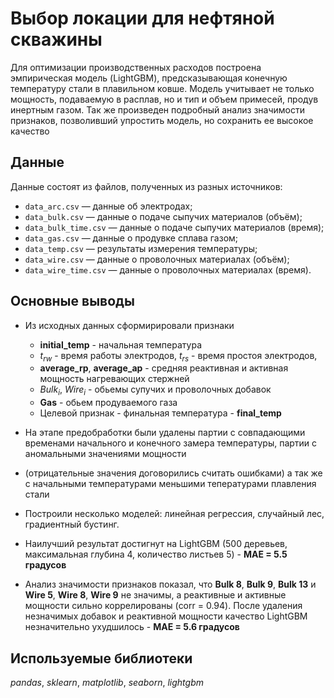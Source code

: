 # Выбор локации для нефтяной скважины

Для оптимизации производственных расходов построена эмпирическая модель (LightGBM), предсказывающая конечную температуру стали в плавильном ковше. 
Модель учитывает не только мощность, подаваемую в расплав, но и тип и объем примесей, продув инертным газом. 
Так же произведен подробный анализ значимости признаков, позволивший упростить модель, но сохранить ее высокое качество


## Данные

Данные состоят из файлов, полученных из разных источников:

- `data_arc.csv` — данные об электродах;
- `data_bulk.csv` — данные о подаче сыпучих материалов (объём);
- `data_bulk_time.csv` *—* данные о подаче сыпучих материалов (время);
- `data_gas.csv` — данные о продувке сплава газом;
- `data_temp.csv` — результаты измерения температуры;
- `data_wire.csv` — данные о проволочных материалах (объём);
- `data_wire_time.csv` — данные о проволочных материалах (время).

## Основные выводы


* Из исходных данных сформирировали признаки

    *  __initial_temp__ - начальная температура
    *  $t_{rw}$ - время работы электродов, $t_{rs}$ - время простоя электродов,
    *  __average_rp__, __average_ap__ - средняя реактивная и активная мощность нагревающих стержней
    *  $Bulk_{i}$, $Wire_{i}$ - обьемы супучих и проволочных добавок
    *  __Gas__ - обьем продуваемого газа
    * Целевой признак - финальная температура - __final_temp__


* На этапе предобработки были удалены партии с совпадающими временами начального и конечного замера температуры, партии с аномальными значениями мощности 
* (отрицательные значения договорились считать ошибками) а так же с начальными температурами меньшими тепературами плавления стали 
* Построили несколько моделей: линейная регрессия, случайный лес, градиентный бустинг.
* Наилучший результат достигнут на LightGBM (500 деревьев, максимальная глубина 4, количество листьев 5) - __MAE = 5.5 градусов__
* Анализ значимости признаков показал, что __Bulk 8__, __Bulk 9__, __Bulk 13__ и __Wire 5__, __Wire 8__, __Wire 9__ не значимы, а реактивные и активные мощности сильно коррелированы  (corr = 0.94). После удаления незначимых добавок и реактивной мощности качество LightGBM незначительно ухудшилось - __MAE = 5.6 градусов__
## Используемые библиотеки
*pandas*, *sklearn*, *matplotlib*, *seaborn*, *lightgbm*
